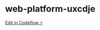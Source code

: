 # web-platform-uxcdje

[Edit in Codeflow ⚡️](https://stackblitz.com/~/github.com/fepskieee/web-platform-uxcdje)